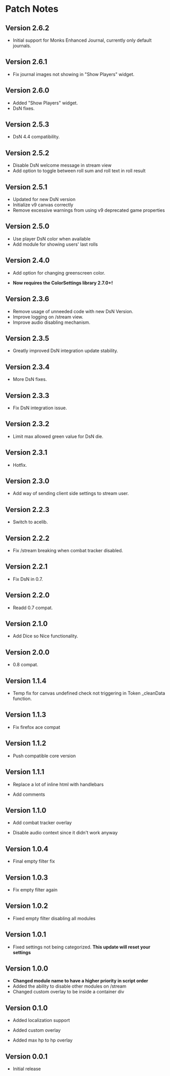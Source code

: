 # Patch Notes

## Version 2.6.2

- Initial support for Monks Enhanced Journal, currently only default journals.

## Version 2.6.1

- Fix journal images not showing in "Show Players" widget.

## Version 2.6.0

- Added "Show Players" widget.
- DsN fixes.

## Version 2.5.3

- DsN 4.4 compatibility.

## Version 2.5.2

- Disable DsN welcome message in stream view
- Add option to toggle between roll sum and roll text in roll result

## Version 2.5.1

- Updated for new DsN version
- Initialize v9 canvas correctly
- Remove excessive warnings from using v9 deprecated game properties

## Version 2.5.0

- Use player DsN color when available
- Add module for showing users' last rolls

## Version 2.4.0

- Add option for changing greenscreen color.

- **Now requires the ColorSettings library 2.7.0+!**

## Version 2.3.6

- Remove usage of unneeded code with new DsN Version.
- Improve logging on /stream view.
- Improve audio disabling mechanism.

## Version 2.3.5

- Greatly improved DsN integration update stability.

## Version 2.3.4

- More DsN fixes.

## Version 2.3.3

- Fix DsN integration issue.

## Version 2.3.2

- Limit max allowed green value for DsN die.

## Version 2.3.1

- Hotfix.

## Version 2.3.0

- Add way of sending client side settings to stream user.

## Version 2.2.3

- Switch to acelib.

## Version 2.2.2

- Fix /stream breaking when combat tracker disabled.

## Version 2.2.1

- Fix DsN in 0.7.

## Version 2.2.0

- Readd 0.7 compat.

## Version 2.1.0

- Add Dice so Nice functionality.

## Version 2.0.0

- 0.8 compat.

## Version 1.1.4

- Temp fix for canvas undefined check not triggering in Token \_cleanData function.

## Version 1.1.3

- Fix firefox ace compat

## Version 1.1.2

- Push compatible core version

## Version 1.1.1

- Replace a lot of inline html with handlebars

- Add comments

## Version 1.1.0

- Add combat tracker overlay

- Disable audio context since it didn't work anyway

## Version 1.0.4

- Final empty filter fix

## Version 1.0.3

- Fix empty filter again

## Version 1.0.2

- Fixed empty filter disabling all modules

## Version 1.0.1

- Fixed settings not being categorized. **This update will reset your settings**

## Version 1.0.0

- **Changed module name to have a higher priority in script order**
- Added the ability to disable other modules on /stream
- Changed custom overlay to be inside a container div

## Version 0.1.0

- Added localization support
- Added custom overlay

- Added max hp to hp overlay

## Version 0.0.1

- Initial release
